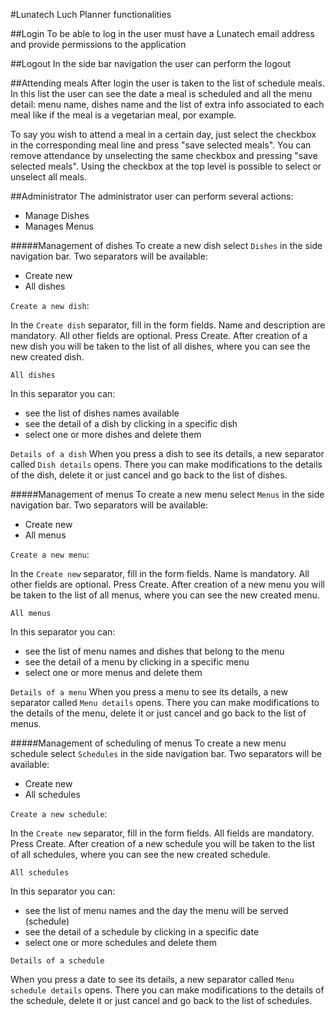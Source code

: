 #Lunatech Luch Planner functionalities

##Login
To be able to log in the user must have a Lunatech email address and provide permissions to the application

##Logout
In the side bar navigation the user can perform the logout

##Attending meals
After login the user is taken to the list of schedule meals.
In this list the user can see the date a meal is scheduled and all the menu detail: menu name, dishes name and the list of extra info associated to each meal like if the meal is a vegetarian meal, por example.


To say you wish to attend a meal in a certain day, just select the checkbox in the corresponding meal line and press "save selected meals".
You can remove attendance by unselecting the same checkbox and pressing "save selected meals".
Using the checkbox at the top level is possible to select or unselect all meals.


##Administrator
The administrator user can perform several actions:
- Manage Dishes
- Manages Menus


#####Management of dishes
To create a new dish select `Dishes` in the side navigation bar. Two separators will be available:
- Create new
- All dishes

`Create a new dish`:

In the `Create dish` separator, fill in the form fields. Name and description are mandatory. All other fields are optional.
Press Create. After creation of a new dish you will be taken to the list of all dishes, where you can see the new created dish.

`All dishes`

In this separator you can:
- see the list of dishes names available
- see the detail of a dish by clicking in a specific dish
- select one or more dishes and delete them

`Details of a dish`
When you press a dish to see its details, a new separator called `Dish details` opens. There you can make modifications to the details of the dish, delete it or just cancel and go back to the list of dishes.


#####Management of menus
To create a new menu select `Menus` in the side navigation bar. Two separators will be available:
- Create new
- All menus

`Create a new menu`:

In the `Create new` separator, fill in the form fields. Name is mandatory. All other fields are optional.
Press Create. After creation of a new menu you will be taken to the list of all menus, where you can see the new created menu.

`All menus`

In this separator you can:
- see the list of menu names and dishes that belong to the menu
- see the detail of a menu by clicking in a specific menu
- select one or more menus and delete them

`Details of a menu`
When you press a menu to see its details, a new separator called `Menu details` opens. There you can make modifications to the details of the menu, delete it or just cancel and go back to the list of menus.

#####Management of scheduling of menus
To create a new menu schedule select `Schedules` in the side navigation bar. Two separators will be available:
- Create new
- All schedules

`Create a new schedule`:

In the `Create new` separator, fill in the form fields. All fields are mandatory.
Press Create. After creation of a new schedule you will be taken to the list of all schedules, where you can see the new created schedule.

`All schedules`

In this separator you can:
- see the list of menu names and the day the menu will be served (schedule)
- see the detail of a schedule by clicking in a specific date
- select one or more schedules and delete them

`Details of a schedule`

When you press a date to see its details, a new separator called `Menu schedule details` opens. There you can make modifications to the details of the schedule, delete it or just cancel and go back to the list of schedules.

